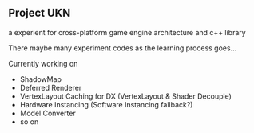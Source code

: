 ## Project UKN
a experient for cross-platform game engine architecture and c++ library

There maybe many experiment codes as the learning process goes...

Currently working on
* ShadowMap
* Deferred Renderer
* VertexLayout Caching for DX (VertexLayout & Shader Decouple)
* Hardware Instancing (Software Instancing fallback?)
* Model Converter
* so on
